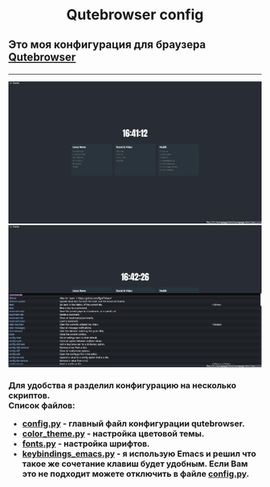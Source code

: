 <h1 align="center">
Qutebrowser config
</h1>

<h2>

Это моя конфигурация для браузера [Qutebrowser](https://github.com/qutebrowser/qutebrowser)

</h2>

---

![alt text](./img/homepage.png)
![alt text](./img/comman.png)

<h3>

Для удобства я разделил конфигурацию на несколько скриптов.  
Список файлов:

- [config.py](./config/config.py) - главный файл конфигурации qutebrowser.
- [color_theme.py](./config/color_theme.py) - настройка цветовой темы.
- [fonts.py](./config/fonts.py) - настройка шрифтов.
- [keybindings_emacs.py](./config/keybindings_emacs.py) - я использую Emacs и решил что такое же сочетание клавиш будет удобным. Если Вам это не подходит можете отключить в файле [config.py](./config/config.py).

</h3>
